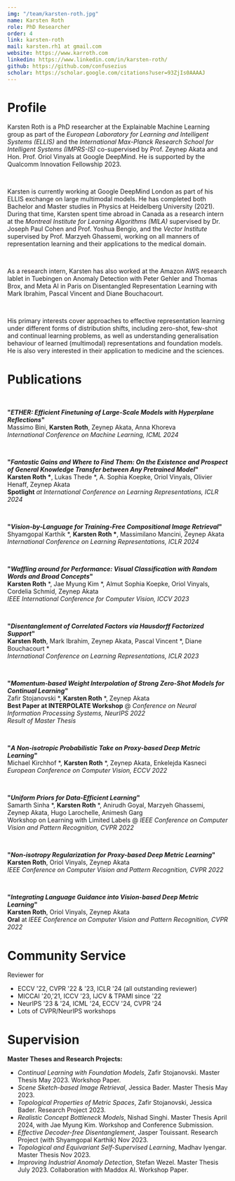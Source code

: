 ```yaml
---
img: "/team/karsten-roth.jpg"
name: Karsten Roth
role: PhD Researcher
order: 4
link: karsten-roth
mail: karsten.rh1 at gmail.com
website: https://www.karroth.com
linkedin: https://www.linkedin.com/in/karsten-roth/
github: https://github.com/confusezius
scholar: https://scholar.google.com/citations?user=93ZjIs0AAAAJ
---
```


# Profile

Karsten Roth is a PhD researcher at the Explainable Machine Learning group as part of the _European Laboratory for Learning and Intelligent Systems (ELLIS)_ and the _International Max-Planck Research School for Intelligent Systems (IMPRS-IS)_ co-supervised by Prof. Zeynep Akata and Hon. Prof. Oriol Vinyals at Google DeepMind. He is supported by the Qualcomm Innovation Fellowship 2023.

</br>

Karsten is currently working at Google DeepMind London as part of his ELLIS exchange on large multimodal models.
He has completed both Bachelor and Master studies in Physics at Heidelberg University (2021). 
During that time, Karsten spent time abroad in Canada as a research intern at the _Montreal Institute for Learning Algorithms (MILA)_ supervised by Dr. Joseph Paul Cohen and Prof. Yoshua Bengio, and the _Vector Institute_ supervised by Prof. Marzyeh Ghassemi, working on all manners of representation learning and their applications to the medical domain. 

</br>

As a research intern, Karsten has also worked at the Amazon AWS research lablet in Tuebingen on Anomaly Detection with Peter Gehler and Thomas Brox, and Meta AI in Paris on Disentangled Representation Learning with Mark Ibrahim, Pascal Vincent and Diane Bouchacourt.

</br>

His primary interests cover approaches to effective representation learning under different forms of distribution shifts, including zero-shot, few-shot and continual learning problems, as well as understanding generalisation behaviour of learned (multimodal) representations and foundation models. He is also very interested in their application to medicine and the sciences.


# Publications

</br>

__"_ETHER: Efficient Finetuning of Large-Scale Models with Hyperplane Reflections_"__   
Massimo Bini, __Karsten Roth__, Zeynep Akata, Anna Khoreva  
*International Conference on Machine Learning, ICML 2024*

</br>

__"_Fantastic Gains and Where to Find Them: On the Existence and Prospect of General Knowledge Transfer between Any Pretrained Model_"__   
__Karsten Roth *__, Lukas Thede *, A. Sophia Koepke, Oriol Vinyals, Olivier Henaff, Zeynep Akata     
**Spotlight** *at International Conference on Learning Representations, ICLR 2024*

</br>

__"_Vision-by-Language for Training-Free Compositional Image Retrieval_"__   
Shyamgopal Karthik *, __Karsten Roth *__, Massimilano Mancini, Zeynep Akata  
*International Conference on Learning Representations, ICLR 2024*

</br>

__"_Waffling around for Performance: Visual Classification with Random Words and Broad Concepts_"__   
__Karsten Roth__ *, Jae Myung Kim *, Almut Sophia Koepke, Oriol Vinyals, Cordelia Schmid, Zeynep Akata\
*IEEE International Conference for Computer Vision, ICCV 2023*
  
</br>

__"_Disentanglement of Correlated Factors via Hausdorff Factorized Support_"__   
__Karsten Roth__, Mark Ibrahim, Zeynep Akata, Pascal Vincent *, Diane Bouchacourt *  
*International Conference on Learning Representations, ICLR 2023*

</br>

__"_Momentum-based Weight Interpolation of Strong Zero-Shot Models for Continual Learning_"__  
Zafir Stojanovski *, __Karsten Roth__ *, Zeynep Akata  
**Best Paper at INTERPOLATE Workshop** @ *Conference on Neural Information Processing Systems, NeurIPS 2022*  
_Result of Master Thesis_

</br>

__"_A Non-isotropic Probabilistic Take on Proxy-based Deep Metric Learning_"__  
Michael Kirchhof *, __Karsten Roth__ *, Zeynep Akata, Enkelejda Kasneci  
*European Conference on Computer Vision, ECCV 2022*

</br>

__"_Uniform Priors for Data-Efficient Learning_"__  
Samarth Sinha *, __Karsten Roth__ *, Anirudh Goyal, Marzyeh Ghassemi, Zeynep Akata, Hugo Larochelle, Animesh Garg  
Workshop on Learning with Limited Labels @ *IEEE Conference on Computer Vision and Pattern Recognition, CVPR 2022*

</br>

__"_Non-isotropy Regularization for Proxy-based Deep Metric Learning_"__   
__Karsten Roth__, Oriol Vinyals, Zeynep Akata  
*IEEE Conference on Computer Vision and Pattern Recognition, CVPR 2022*

</br>

__"_Integrating Language Guidance into Vision-based Deep Metric Learning_"__  
__Karsten Roth__, Oriol Vinyals, Zeynep Akata  
**Oral** at *IEEE Conference on Computer Vision and Pattern Recognition, CVPR 2022*


# Community Service

Reviewer for
- ECCV '22, CVPR '22 & '23, ICLR '24 (all outstanding reviewer)
- MICCAI '20,'21, ICCV '23, IJCV \& TPAMI since '22
- NeurIPS '23 & '24, ICML '24, ECCV '24, CVPR '24
- Lots of CVPR/NeurIPS workshops

# Supervision

__Master Theses and Research Projects:__
- _Continual Learning with Foundation Models_, Zafir Stojanovski. Master Thesis May 2023. Workshop Paper.
- _Scene Sketch-based Image Retrieval_, Jessica Bader. Master Thesis May 2023.
- _Topological Properties of Metric Spaces_, Zafir Stojanovski, Jessica Bader. Research Project 2023.
- _Realistic Concept Bottleneck Models_, Nishad Singhi. Master Thesis April 2024, with Jae Myung Kim. Workshop and Conference Submission.
- _Effective Decoder-free Disentanglement_, Jasper Touissant. Research Project (with Shyamgopal Karthik) Nov 2023.
- _Topological and Equivariant Self-Supervised Learning_, Madhav Iyengar. Master Thesis Nov 2023.
- _Improving Industrial Anomaly Detection_, Stefan Wezel. Master Thesis July 2023. Collaboration with Maddox AI. Workshop Paper.
